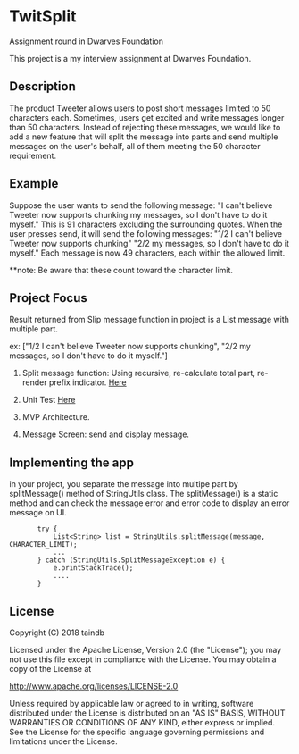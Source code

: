 # TwitSplit
Assignment round in Dwarves Foundation

This project is a my interview assignment at Dwarves Foundation.

## Description
The product Tweeter allows users to post short messages limited to 50 characters each.
Sometimes, users get excited and write messages longer than 50 characters.
Instead of rejecting these messages, we would like to add a new feature that will split the message into parts and send multiple messages on the user's behalf, all of them meeting the 50 character requirement.

## Example
Suppose the user wants to send the following message:
"I can't believe Tweeter now supports chunking my messages, so I don't have to do it myself."
This is 91 characters excluding the surrounding quotes. When the user presses send, it will send the following messages:
"1/2 I can't believe Tweeter now supports chunking" "2/2 my messages, so I don't have to do it myself."
Each message is now 49 characters, each within the allowed limit.

**note: Be aware that these count toward the character limit.

## Project Focus
Result returned from Slip message function in project is a List message with multiple part.

ex: ["1/2 I can't believe Tweeter now supports chunking", "2/2 my messages, so I don't have to do it myself."]

1. Split message function: Using recursive, re-calculate total part, re-render prefix indicator. [Here](https://github.com/taindb/TwitSplit/blob/master/app/src/main/java/com/taindb/twitsplit/utils/StringUtils.java)

2. Unit Test [Here](https://github.com/taindb/TwitSplit/blob/master/app/src/test/java/com/taindb/twitsplit/TwitSplitUnitTest.java)

3. MVP Architecture.

4. Message Screen: send and display message.
## Implementing the app
in your project, you separate the message into multipe part by splitMessage() method of StringUtils class.
The splitMessage() is a static method and can check the message error and error code to display an error message on UI.
 ```
        try {
            List<String> list = StringUtils.splitMessage(message, CHARACTER_LIMIT);
            ...
        } catch (StringUtils.SplitMessageException e) {
            e.printStackTrace();
            ....
        }
```

## License

Copyright (C) 2018 taindb

Licensed under the Apache License, Version 2.0 (the "License");
you may not use this file except in compliance with the License.
You may obtain a copy of the License at

   http://www.apache.org/licenses/LICENSE-2.0

Unless required by applicable law or agreed to in writing, software
distributed under the License is distributed on an "AS IS" BASIS,
WITHOUT WARRANTIES OR CONDITIONS OF ANY KIND, either express or implied.
See the License for the specific language governing permissions and
limitations under the License.
